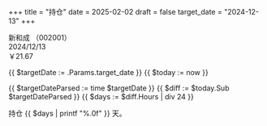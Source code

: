 +++
title = "持仓"
date = 2025-02-02
draft = false
target_date = "2024-12-13"
+++

新和成 （002001）  
2024/12/13  
￥21.67

{{ $targetDate := .Params.target_date }}  <!-- 获取目标日期 -->
{{ $today := now }}  <!-- 获取今天的日期 -->

<!-- 计算天数差 -->
{{ $targetDateParsed := time $targetDate }}  <!-- 将目标日期字符串转换为时间对象 -->
{{ $diff := $today.Sub $targetDateParsed }}  <!-- 计算日期差 -->
{{ $days := $diff.Hours | div 24 }}  <!-- 获取时间差的小时数并转换为天数 -->

<!-- 显示结果 -->
持仓 {{ $days | printf "%.0f" }} 天。

